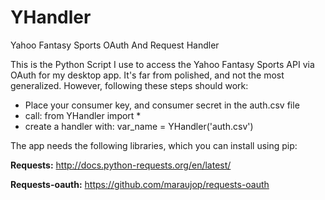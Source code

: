 YHandler
========

Yahoo Fantasy Sports OAuth And Request Handler

This is the Python Script I use to access the Yahoo Fantasy Sports API via OAuth for my desktop app. It's far from polished, and not the most generalized.  However, following these steps should work:
- Place your consumer key, and consumer secret in the auth.csv file 
- call: from YHandler import *
- create a handler with: var_name = YHandler('auth.csv')

The app needs the following libraries, which you can install using pip:

**Requests:** http://docs.python-requests.org/en/latest/

**Requests-oauth:** https://github.com/maraujop/requests-oauth
